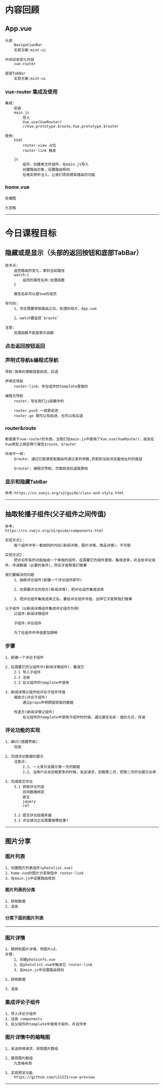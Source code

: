 # 内容回顾

## App.vue
	头部 
		NavigationBar
		实现方案:mint-ui
		
	中间动态变化内容
		vue-router
		
	底部TabBar
		实现方案:mint-ui
		
### vue-router 集成及使用
	集成:
		安装
		main.js 
			导入
			Vue.use(VueRouter) 
			//Vue.prototype.$route,Vue.prototype.$router
			
	使用:
		html
		 	router-view 占位
		 	router-link 触发
		 	
		js	
			组件，创建单文件组件，在main.js导入
			创建路由对象，设置路由规则
			在格实例中注入，让我们项目拥有路由的功能
			
### home.vue
	轮播图
		
	九宫格

--------------------

# 今日课程目标

## 隐藏或是显示（头部的返回按钮和底部TabBar）
	技术点:
		监控路由的变化，拿到当前路径
		watch:{
			监控的属性名称:处理函数
		}
		
		属性名称可以是Vue的成员
		
	写代码:
		1、写在需要获取路由之后，处理的地方，App.vue
		
		2、watch要监控`$route`
		
	注意:
		处理函数不能是箭头函数
		
### 点击返回按钮返回
	
	
### 声明式导航&编程式导航
	导航:简单的理解就是前进、后退

	声明式导航
		router-link，写在组件的template里面的

	编程式导航
		router，写在我们js函数中的
		
		router.push 一般是前进
		router.go 既可以有前进，也可以有后退

### router&route
	都是属于vue-router的东西，当我们在main.js中使用了Vue.use(VueRouter)，就会在Vue原型上绑定两个属性$route、$router
	
	作用不一样:
		$route: 通过它能够获取路由传递过来的参数,获取到当前浏览器地址栏的路径
		
		$router: 编程式导航，页面前进后退就靠他
		
### 显示和隐藏TabBar
	参考:https://cn.vuejs.org/v2/guide/class-and-style.html

--------------------

## 抽取轮播子组件(父子组件之间传值)
	参考:
	https://cn.vuejs.org/v2/guide/components.html

	实现方式1：
		每个组件中写一套相同的代码(新闻详情、图片详情、商品详情)，不可取
		
	实现方式2：
		把评论所有的功能抽成一个单独的组件，在需要它的组件里面，集成进来，并且给评论组件，传递数据（必要的条件），然后才能帮我们做事
		
	我们要解决的问题
		1、抽取评论组件(新建一个评论组件即可)
		
		2、在需要评论的地方(新闻详情)，把评论组件集成进来
		
		3、把评论组件集成进来之后，要给评论组件传值，这样它才能帮我们做事
		
	父子组件（以新闻详情组件集成评论组件为例）
		父组件:新闻详情组件
		
		子组件:评论组件
		
		为了在组件中传值更加顺畅
		
### 步骤
	1、新建一个评论子组件
	
	2、在需要它的父组件中(新闻详情组件)，集成它
		2.1 导入子组件
		2.2 注册
		2.3 在父组件的template中使用
		
	3、新闻详情父组件给评论子组件传值
		接收方(评论子组件)
			通过props声明期望获取的数据
		
		传递方(新闻详情父组件)
			在父组件的template中使用子组件的时候，通过属性名称：值的方式，传递
		

### 评论功能的实现
	
	1、画UI(搭建界面)
		完成
	
	2、完成评论数据的展示
		注意点:
			2.1、一上来只会展示第一页的数据
			2.2、当用户点击加载更多的时候，发送请求，加载第二页，把第二页的也展示出来
	
	3、完成提交评论
		3.1 获取评论内容
			双向数据绑定
			原生
			jquery
			ref
			
		3.2 提交评论给服务器
		3.3 评论成功之后需要做哪些事?
			


--------------------

## 图片分享

### 图片列表
	1、创建图片列表组件(photolist.vue)
	2、home.vue的图片分享按钮中 router-link
	3、在main.js中设置路由规则

#### 图片列表的分类
	1、获取数据
	2、渲染

#### 分类下面的图片列表

--------------------

### 图片详情
	1、跳转到图片详情，带图片id，
	步骤:
		1、创建photoinfo.vue
		2、在photolist.vue中触发它 router-link
		3、在main.js中设置路由规则
	
	2、获取数据
	
	3、渲染
	
### 集成评论子组件
	1、导入评论子组件
	2、注册 components
	3、在父组件的template中使用子组件，并且传参
	
### 图片详情中的缩略图
	1、发送网络请求，获取图片数组
	
	2、展现图片数组
		九宫格布局
		
	3、实现预览功能
		https://github.com/LS1231/vue-preview

--------------------